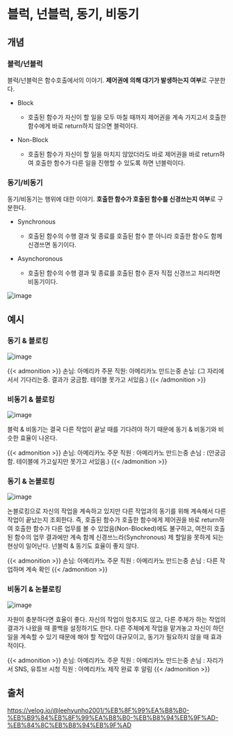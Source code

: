 # 블럭, 넌블럭, 동기, 비동기


## 개념
### 블럭/넌블럭
블럭/넌블럭은 함수호출에서의 이야기. **제어권에 의해 대기가 발생하는지 여부**로 구분한다.

* Block
  - 호출된 함수가 자신이 할 일을 모두 마칠 때까지 제어권을 계속 가지고서 호출한 함수에게 바로 return하지 않으면 블럭이다.

* Non-Block
  - 호출된 함수가 자신이 할 일을 마치지 않았더라도 바로 제어권을 바로 return하여 호출한 함수가 다른 일을 진행할 수 있도록 하면 넌블럭이다.

### 동기/비동기
동기/비동기는 행위에 대한 이야기. **호출한 함수가 호출된 함수를 신경쓰는지 여부**로 구분한다.

* Synchronous
  - 호출된 함수의 수행 결과 및 종료를 호출된 함수 뿐 아니라 호출한 함수도 함께 신경쓰면 동기이다.

* Asynchoronous
  - 호출된 함수의 수행 결과 및 종료를 호출된 함수 혼자 직접 신경쓰고 처리하면 비동기이다.
 
![image](https://user-images.githubusercontent.com/46465928/160372593-35600910-64df-4759-8758-f9bbdc563023.png)

## 예시
### 동기 & 블로킹

![image](https://user-images.githubusercontent.com/46465928/160372746-3c27248b-bb54-4500-8606-c15b0a1904e7.png)

{{< admonition >}}
손님: 아메리카 주문
직원: 아메리카노 만드는중
손님: (그 자리에 서서 기다리는중. 결과가 궁금함. 테이블 못가고 서있음.)
{{< /admonition >}}

### 비동기 & 블로킹

![image](https://user-images.githubusercontent.com/46465928/160373046-d1d76b2a-85ff-4da1-9172-04054bfb78ad.png)

블럭 & 비동기는 결국 다른 작업이 끝날 때를 기다려야 하기 때문에 동기 & 비동기와 비슷한 효율이 나온다.

{{< admonition >}}
손님: 아메리카노 주문
직원 : 아메리카노 만드는중
손님 : (안궁금함. 테이블에 가고싶지만 못가고 서있음.)
{{< /admonition >}}

### 동기 & 논블로킹

![image](https://user-images.githubusercontent.com/46465928/160373171-5baf5cb0-37d1-47c8-b9ef-45cbfddde8ee.png)

논블로킹으로 자신의 작업을 계속하고 있지만 다른 작업과의 동기를 위해 계속해서 다른 작업이 끝났는지 조회한다. 즉, 호출된 함수가 호출한 함수에게 제어권을 바로 return하여 호출한 함수가 다른 업무를 볼 수 있었음(Non-Blocked)에도 불구하고, 여전히 호출된 함수의 업무 결과에만 계속 함께 신경쓰느라(Synchronous) 제 할일을 못하게 되는 현상이 일어난다. 넌블럭 & 동기도 효율이 좋지 않다.

{{< admonition >}}
손님: 아메리카노 주문
직원 : 아메리카노 만드는중
손님 : 다른 작업하며 계속 확인
{{< /admonition >}}

### 비동기 & 논블로킹

![image](https://user-images.githubusercontent.com/46465928/160373385-ff3f743e-0e56-4d50-83b1-748aa59f85a5.png)

자원이 충분하다면 효율이 좋다. 자신의 작업이 멈추지도 않고, 다른 주체가 하는 작업의 결과가 나왔을 때 콜백을 설정하기도 한다. 다른 주체에게 작업을 맡겨놓고 자신이 하던 일을 계속할 수 있기 때문에 해야 할 작업이 대규모이고, 동기가 필요하지 않을 때 효과적이다.

{{< admonition >}}
손님: 아메리카노 주문
직원 : 아메리카노 만드는중
손님 : 자리가서 SNS, 유튜브 시청
직원 : 아메리카노 제작 완료 후 알림
{{< /admonition >}}

## 출처
https://velog.io/@leehyunho2001/%EB%8F%99%EA%B8%B0-%EB%B9%84%EB%8F%99%EA%B8%B0-%EB%B8%94%EB%9F%AD-%EB%84%8C%EB%B8%94%EB%9F%AD

